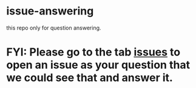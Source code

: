 # issue-answering
this repo only for question answering.


# FYI: Please go to the tab [issues](https://github.com/FCC-Shanghai/issue-answering//issues) to open an issue as your question that we could see that and answer it.
